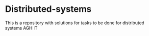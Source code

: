 # Distributed-systems
This is a repository with solutions for tasks to be done for distributed systems AGH IT
